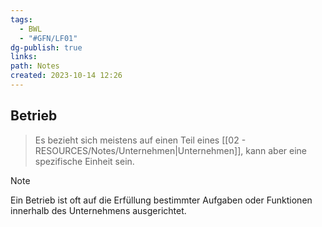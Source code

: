 ```yaml
---
tags:
  - BWL
  - "#GFN/LF01"
dg-publish: true
links: 
path: Notes
created: 2023-10-14 12:26
---
```

## Betrieb 
> Es bezieht sich meistens auf einen Teil eines [[02 - RESOURCES/Notes/Unternehmen\|Unternehmen]], kann aber eine spezifische Einheit sein.


> [!note] 
> Ein Betrieb ist oft auf die Erfüllung bestimmter Aufgaben oder Funktionen innerhalb des Unternehmens ausgerichtet.
